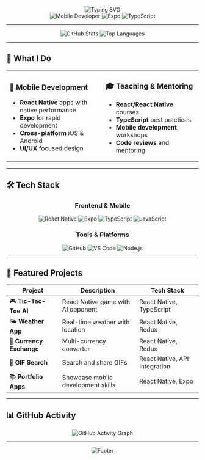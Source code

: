 <div align="center">
  <img src="https://readme-typing-svg.herokuapp.com?font=Fira+Code&pause=1000&color=00D4FF&center=true&vCenter=true&width=435&lines=Hi+there!+I'm+Hossein+Gerami;Mobile+App+Developer;React+Native+%26+Expo+Expert;TypeScript+Enthusiast" alt="Typing SVG" />
</div>

<div align="center">
  <img src="https://img.shields.io/badge/Mobile%20Developer-React%20Native-blue?style=for-the-badge&logo=react&logoColor=white" alt="Mobile Developer" />
  <img src="https://img.shields.io/badge/Platform-Expo-000020?style=for-the-badge&logo=expo&logoColor=white" alt="Expo" />
  <img src="https://img.shields.io/badge/Language-TypeScript-007ACC?style=for-the-badge&logo=typescript&logoColor=white" alt="TypeScript" />
</div>

---

<div align="center">
  <img src="https://github-readme-stats.vercel.app/api?username=h-gerami&show_icons=true&theme=tokyonight&hide_border=true&count_private=true" alt="GitHub Stats" />
  <img src="https://github-readme-stats.vercel.app/api/top-langs/?username=h-gerami&layout=compact&theme=tokyonight&hide_border=true" alt="Top Languages" />
</div>

---

## 🚀 What I Do

<table>
<tr>
<td width="50%">

### 📱 Mobile Development
- **React Native** apps with native performance
- **Expo** for rapid development
- **Cross-platform** iOS & Android
- **UI/UX** focused design

</td>
<td width="50%">

### 🎓 Teaching & Mentoring
- **React/React Native** courses
- **TypeScript** best practices
- **Mobile development** workshops
- **Code reviews** and mentoring

</td>
</tr>
</table>

---

## 🛠️ Tech Stack

<div align="center">

### Frontend & Mobile
<img src="https://img.shields.io/badge/React_Native-20232A?style=for-the-badge&logo=react&logoColor=61DAFB" alt="React Native" />
<img src="https://img.shields.io/badge/Expo-1C1E24?style=for-the-badge&logo=expo&logoColor=white" alt="Expo" />
<img src="https://img.shields.io/badge/TypeScript-007ACC?style=for-the-badge&logo=typescript&logoColor=white" alt="TypeScript" />
<img src="https://img.shields.io/badge/JavaScript-F7DF1E?style=for-the-badge&logo=javascript&logoColor=black" alt="JavaScript" />

### Tools & Platforms
<img src="https://img.shields.io/badge/GitHub-100000?style=for-the-badge&logo=github&logoColor=white" alt="GitHub" />
<img src="https://img.shields.io/badge/VS_Code-0078D4?style=for-the-badge&logo=visual%20studio%20code&logoColor=white" alt="VS Code" />
<img src="https://img.shields.io/badge/Node.js-43853D?style=for-the-badge&logo=node.js&logoColor=white" alt="Node.js" />

</div>

---

## 📱 Featured Projects

<div align="center">

| Project | Description | Tech Stack |
|---------|-------------|------------|
| 🎮 **Tic-Tac-Toe AI** | React Native game with AI opponent | React Native, TypeScript |
| 🌤️ **Weather App** | Real-time weather with location | React Native, Redux |
| 💱 **Currency Exchange** | Multi-currency converter | React Native, Redux |
| 🎨 **GIF Search** | Search and share GIFs | React Native, API Integration |
| 📚 **Portfolio Apps** | Showcase mobile development skills | React Native, Expo |

</div>

---

## 📊 GitHub Activity

<div align="center">
  <img src="https://github-readme-activity-graph.vercel.app/graph?username=h-gerami&theme=tokyonight&hide_border=true" alt="GitHub Activity Graph" />
</div>

---

<div align="center">
  <img src="https://capsule-render.vercel.app/api?type=waving&color=gradient&height=100&section=footer&text=Building%20Mobile%20Experiences%20That%20Matter&fontSize=20&fontAlign=50" alt="Footer" />
</div>

